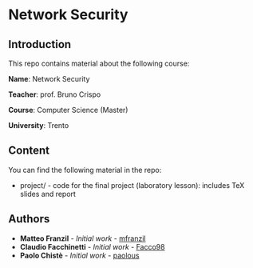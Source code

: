 # Network Security

## Introduction

This repo contains material about the following course:

**Name**: Network Security

**Teacher**: prof. Bruno Crispo

**Course**: Computer Science (Master)

**University**: Trento

## Content

You can find the following material in the repo:

* project/ - code for the final project (laboratory lesson): includes TeX slides and report

## Authors

* **Matteo Franzil** - *Initial work* - [mfranzil](https://github.com/mfranzil)
* **Claudio Facchinetti** - *Initial work* - [Facco98](https://github.com/Facco98)
* **Paolo Chistè** - *Initial work* - [paolous](https://github.com/paolous)